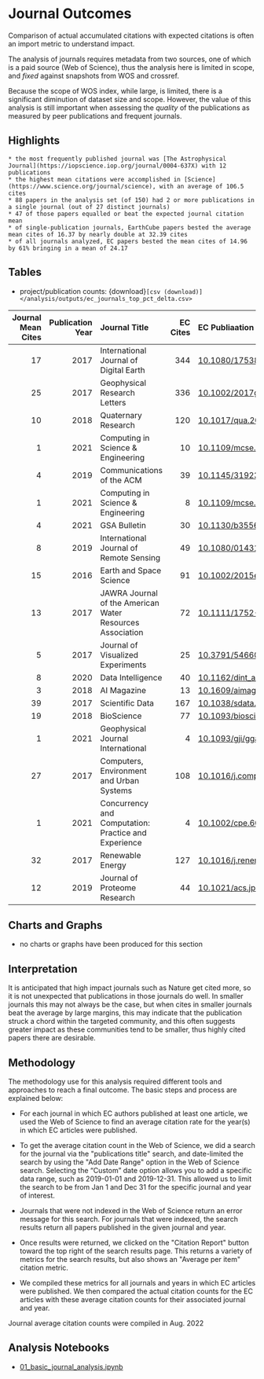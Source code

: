 # Journal Outcomes 

Comparison of actual accumulated citations with expected citations is often an import metric to understand impact.

The analysis of journals requires metadata from two sources, one of which is a paid source (Web of Science), thus the analysis here is limited in scope, and _fixed_ against snapshots from WOS and crossref.  

Because the scope of WOS index, while large, is limited, there is a significant diminution of dataset size and scope.  However, the value of this analysis is still important when assessing the _quality_ of the publications as measured by peer publications and frequent journals.

## Highlights
```{admonition} Journal Highlights
* the most frequently published journal was [The Astrophysical Journal](https://iopscience.iop.org/journal/0004-637X) with 12 publications
* the highest mean citations were accomplished in [Science](https://www.science.org/journal/science), with an average of 106.5 cites
* 88 papers in the analysis set (of 150) had 2 or more publications in a single journal (out of 27 distinct journals)
* 47 of those papers equalled or beat the expected journal citation mean
* of single-publication journals, EarthCube papers bested the average mean cites of 16.37 by nearly double at 32.39 cites
* of all journals analyzed, EC papers bested the mean cites of 14.96 by 61% bringing in a mean of 24.17
```

## Tables

* project/publication counts: {download}`[csv (download)]</analysis/outputs/ec_journals_top_pct_delta.csv>`

|   Journal Mean Cites |   Publication Year | Journal Title                                             |   EC Cites | EC Publiaation DOI                                                                         |   % diff mean cites |
|---------------------:|-------------------:|:----------------------------------------------------------|-----------:|:-------------------------------------------------------------------------------------------|--------------------:|
|                   17 |               2017 | International Journal of Digital Earth                    |        344 | [10.1080/17538947.2016.1239771](https://doi.org/10.1080/17538947.2016.1239771)             |            1923.53  |
|                   25 |               2017 | Geophysical Research Letters                              |        336 | [10.1002/2017gl074954](https://doi.org/10.1002/2017gl074954)                               |            1244     |
|                   10 |               2018 | Quaternary Research                                       |        120 | [10.1017/qua.2017.105](https://doi.org/10.1017/qua.2017.105)                               |            1100     |
|                    1 |               2021 | Computing in Science &amp; Engineering                    |         10 | [10.1109/mcse.2021.3059437](https://doi.org/10.1109/mcse.2021.3059437)                     |             900     |
|                    4 |               2019 | Communications of the ACM                                 |         39 | [10.1145/3192335](https://doi.org/10.1145/3192335)                                         |             875     |
|                    1 |               2021 | Computing in Science &amp; Engineering                    |          8 | [10.1109/mcse.2021.3059263](https://doi.org/10.1109/mcse.2021.3059263)                     |             700     |
|                    4 |               2021 | GSA Bulletin                                              |         30 | [10.1130/b35560.1](https://doi.org/10.1130/b35560.1)                                       |             650     |
|                    8 |               2019 | International Journal of Remote Sensing                   |         49 | [10.1080/01431161.2018.1516313](https://doi.org/10.1080/01431161.2018.1516313)             |             512.5   |
|                   15 |               2016 | Earth and Space Science                                   |         91 | [10.1002/2015ea000136](https://doi.org/10.1002/2015ea000136)                               |             506.667 |
|                   13 |               2017 | JAWRA Journal of the American Water Resources Association |         72 | [10.1111/1752-1688.12474](https://doi.org/10.1111/1752-1688.12474)                         |             453.846 |
|                    5 |               2017 | Journal of Visualized Experiments                         |         25 | [10.3791/54660](https://doi.org/10.3791/54660)                                             |             400     |
|                    8 |               2020 | Data Intelligence                                         |         40 | [10.1162/dint_a_00033](https://doi.org/10.1162/dint_a_00033)                               |             400     |
|                    3 |               2018 | AI Magazine                                               |         13 | [10.1609/aimag.v39i3.2816](https://doi.org/10.1609/aimag.v39i3.2816)                       |             333.333 |
|                   39 |               2017 | Scientific Data                                           |        167 | [10.1038/sdata.2017.88](https://doi.org/10.1038/sdata.2017.88)                             |             328.205 |
|                   19 |               2018 | BioScience                                                |         77 | [10.1093/biosci/biy068](https://doi.org/10.1093/biosci/biy068)                             |             305.263 |
|                    1 |               2021 | Geophysical Journal International                         |          4 | [10.1093/gji/ggab238](https://doi.org/10.1093/gji/ggab238)                                 |             300     |
|                   27 |               2017 | Computers, Environment and Urban Systems                  |        108 | [10.1016/j.compenvurbsys.2016.10.010](https://doi.org/10.1016/j.compenvurbsys.2016.10.010) |             300     |
|                    1 |               2021 | Concurrency and Computation: Practice and Experience      |          4 | [10.1002/cpe.6099](https://doi.org/10.1002/cpe.6099)                                       |             300     |
|                   32 |               2017 | Renewable Energy                                          |        127 | [10.1016/j.renene.2017.02.052](https://doi.org/10.1016/j.renene.2017.02.052)               |             296.875 |
|                   12 |               2019 | Journal of Proteome Research                              |         44 | [10.1021/acs.jproteome.8b00761](https://doi.org/10.1021/acs.jproteome.8b00761)             |             266.667 |

## Charts and Graphs
* no charts or graphs have been produced for this section

## Interpretation
It is anticipated that high impact journals such as Nature get cited more, so it is not unexpected that publications in those journals do well.  In smaller journals this may not always be the case, but when cites in smaller journals beat the average by large margins, this may indicate that the publication struck a chord within the targeted community, and this often suggests greater impact as these communities tend to be smaller, thus highly cited papers there are desirable.

## Methodology 
The methodology use for this analysis required different tools and approaches to reach a final outcome.  The basic steps and process are explained below:

* For each journal in which EC authors published at least one article, we used the Web of Science to find an average citation rate for the year(s) in which EC articles were published.

* To get the average citation count in the Web of Science, we did a search for the journal via the "publications title" search, and date-limited the search by using the "Add Date Range" option in the Web of Science search. Selecting the “Custom” date option allows you to add a specific data range, such as 2019-01-01 and 2019-12-31. This allowed us to limit the search to be from Jan 1 and Dec 31 for the specific journal and year of interest.

* Journals that were not indexed in the Web of Science return an error message for this search. For journals that were indexed, the search results return all papers published in the given journal and year. 

* Once results were returned, we clicked on the "Citation Report" button toward the top right of the search results page. This returns a variety of metrics for the search results, but also shows an "Average per item" citation metric.

* We compiled these metrics for all journals and years in which EC articles were published. We then compared the actual citation counts for the EC articles with these average citation counts for their associated journal and year.

Journal average citation counts were compiled in Aug. 2022

## Analysis Notebooks

* [01_basic_journal_analysis.ipynb](../analysis/notebooks/01_basic_journal_analysis.ipynb)
